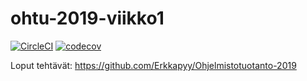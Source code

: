 # ohtu-2019-viikko1

[![CircleCI](https://circleci.com/gh/Erkkapyy/ohtu-2019-viikko1.svg?style=svg)](https://circleci.com/gh/Erkkapyy/ohtu-2019-viikko1)
[![codecov](https://codecov.io/gh/Erkkapyy/ohtu-2019-viikko1/branch/master/graph/badge.svg)](https://codecov.io/gh/Erkkapyy/ohtu-2019-viikko1)

Loput tehtävät: https://github.com/Erkkapyy/Ohjelmistotuotanto-2019
